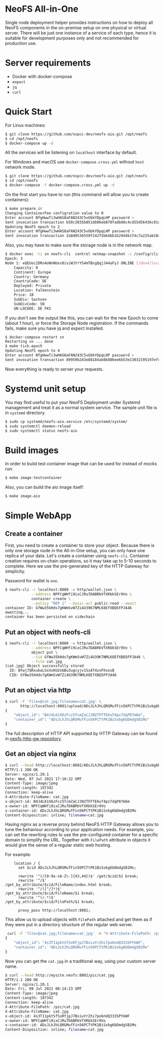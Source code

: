 # NeoFS All-in-One

Single node deployment helper provides instructions on how to deploy all NeoFS
components in the on-premise setup on one physical or virtual server. There will
be just one instance of a service of each type, hence it is suitable for
development purposes only and not recommended for production use.

# Server requirements

- Docker with docker-compose
- `expect` 
- `jq`
- `curl`

# Quick Start

For Linux machines:
``` sh
$ git clone https://github.com/nspcc-dev/neofs-aio.git /opt/neofs
$ cd /opt/neofs
$ docker-compose up -d
```

All the services will be listening on `localhost` interface by default.

For Windows and macOS use `docker-compose.cross.yml` without `host` network mode.
``` sh
$ git clone https://github.com/nspcc-dev/neofs-aio.git /opt/neofs
$ cd /opt/neofs
$ docker-compose -f docker-compose.cross.yml up -d
```

On the first start you have to run (this command will allow you to create containers):
``` sh
$ make prepare.ir
Changing ContainerFee configration value to 0
Enter account NfgHwwTi3wHAS8aFAN243C5vGbkYDpqLHP password > 
Sent invocation transaction b50c3035b851db06eb070fadb88c4cd55d56436c01a92c0ba7f3197c9ec3b1fe
Updating NeoFS epoch to 2
Enter account NfgHwwTi3wHAS8aFAN243C5vGbkYDpqLHP password > 
Sent invocation transaction 2a8d0536559f242f5b64bb1b29d4b1f4c7a225ab184a26414b93da18d265f1f4
```

Also, you may have to make sure the storage node is in the network
map.

``` sh
$ docker exec -ti sn neofs-cli  control netmap-snapshot -c /config/cli-cfg.yaml --endpoint 127.0.0.1:16513
Epoch: 3
Node 1: eQEUoc2DRn4oNnNUxs8iviWJYrYS4mTBsgQqjJ44aFyJ ONLINE [/dns4/localhost/tcp/8080]
    Capacity: 0
    Continent: Europe
    Country: Germany
    CountryCode: DE
    Deployed: Private
    Location: Falkenstein
    Price: 10
    SubDiv: Sachsen
    SubDivCode: SN
    UN-LOCODE: DE FKS

```

If you don't see the output like this, you can wait for the new Epoch to come
(about 1 hour), or force the Storage Node registration.
If the commands fails, make sure you have jq and expect installed.

``` sh
$ docker-compose restart sn
Restarting sn ... done
$ make tick.epoch
Updating NeoFS epoch to 4
Enter account NfgHwwTi3wHAS8aFAN243C5vGbkYDpqLHP password >
Sent invocation transaction 89959b243e88184ab8b886ee6b53e13032195197ef45144abff1c64b2b5ea342
```

Now everything is ready to server your requests.

# Systemd unit setup

You may find useful to put your NeoFS Deployment under Systemd management and
treat it as a normal system service. The sample unit file is in `systemd`
directory.

``` sh
$ sudo cp systemd/neofs-aio.service /etc/systemd/system/
$ sudo systemctl daemon-reload
$ sudo systemctl status neofs-aio
```

# Build images

In order to build test container image that can be used for instead of mocks run:
``` sh
$ make image-testcontainer
```
Also, you can build the aio image itself:
``` sh
$ make image-aio
```

# Simple WebApp

## Create a container

First, you need to create a container to store your object. Because there is
only one storage node in the All-in-One setup, you can only have one replica of
your data. Let's create a container using `neofs-cli`. Container creation
requires on-chain operations, so it may take up to 5-10 seconds to complete.
Here we use the pre-generated key of the HTTP Gateway for simplicity.

Password for wallet is `one`.

``` sh
$ neofs-cli -r localhost:8080 -w http/wallet.json \
            --address NPFCqWHfi9ixCJRu7DABRbVfXRbkSEr9Vo \
            container create \
            --policy "REP 1" --basic-acl public-read --await
container ID: GfWw35kHds7gKWmSvW7Zi4U39K7NMLK8EfXBQ5FPJA46
awaiting...
container has been persisted on sidechain
```

## Put an object with neofs-cli

``` sh
$ neofs-cli -r localhost:8080 -w http/wallet.json \
            --address NPFCqWHfi9ixCJRu7DABRbVfXRbkSEr9Vo \
            object put \
            --cid GfWw35kHds7gKWmSvW7Zi4U39K7NMLK8EfXBQ5FPJA46 \
            --file cat.jpg
[cat.jpg] Object successfully stored
  ID: BYwj7QRxubaLSsXxKU2nbBu3ugcyjv1SsAT4zxPXvosB
  CID: GfWw35kHds7gKWmSvW7Zi4U39K7NMLK8EfXBQ5FPJA46
```

## Put an object via http

``` sh
$ curl -F 'file=@cat.jpg;filename=cat.jpg' \
       http://localhost:8081/upload/ADsJLhJhLQRGMufFin56PCTtPK1BiSxbg6bDmdgSB1Mo
{
    "object_id": "B4J4L61X6zFcz5fcmZaCJJNZfFFTE6uT4pz7dqP87m6m",
    "container_id": "ADsJLhJhLQRGMufFin56PCTtPK1BiSxbg6bDmdgSB1Mo"
}
```

The full description of HTTP API supported by HTTP Gateway can be found in
[neofs-http-gw repository](https://github.com/nspcc-dev/neofs-http-gw).

## Get an object via nginx

``` sh
$ curl --head http://localhost:8082/ADsJLhJhLQRGMufFin56PCTtPK1BiSxbg6bDmdgSB1Mo/cat.jpg
HTTP/1.1 200 OK
Server: nginx/1.20.1
Date: Wed, 07 Jul 2021 17:10:32 GMT
Content-Type: image/jpeg
Content-Length: 187342
Connection: keep-alive
X-Attribute-FileName: cat.jpg
x-object-id: B4J4L61X6zFcz5fcmZaCJJNZfFFTE6uT4pz7dqP87m6m
x-owner-id: NPFCqWHfi9ixCJRu7DABRbVfXRbkSEr9Vo
x-container-id: ADsJLhJhLQRGMufFin56PCTtPK1BiSxbg6bDmdgSB1Mo
Content-Disposition: inline; filename=cat.jpg
```

Having nginx as a reverse proxy behind NeoFS HTTP Gateway allows you to tune the
behaviour according to your application needs. For example, you can set the
rewriting rules to use the pre-configured container for a specific domain to
simplify the URL. Together with `FilePath` attribute in objects it would give
the sense of a regular static web hosting.

For example:
``` nginx
    location / {
      set $cid ADsJLhJhLQRGMufFin56PCTtPK1BiSxbg6bDmdgSB1Mo;

      rewrite '^(/[0-9a-zA-Z\-]{43,44})$' /get/$cid/$1 break;
      rewrite '^/$'                       /get_by_attribute/$cid/FileName/index.html break;
      rewrite '^/([^/]*)$'                /get_by_attribute/$cid/FileName/$1 break;
      rewrite '^(/.*)$'                   /get_by_attribute/$cid/FilePath/$1 break;

      proxy_pass http://localhost:8081;
```

This allow us to upload objects with `FilePath` attached and get them as if they
were put in a directory structure of the regular web server.

``` sh
 curl -F 'file=@cat.jpg;filename=cat.jpg' -H "X-Attribute-FilePath: /pic/cat.jpg" http://localhost:8081/upload/ADsJLhJhLQRGMufFin56PCTtPK1BiSxbg6bDmdgSB1Mo 
{
	"object_id": "4s3T11pktSfSxRfjpJ7BsiuYr2hi7po6nUQ333SPYkWF",
	"container_id": "ADsJLhJhLQRGMufFin56PCTtPK1BiSxbg6bDmdgSB1Mo"
}
```

Now you can get the `cat.jpg` in a traditional way, using your custom server name.

``` sh
$ curl --head http://mysite.neofs:8082/pic/cat.jpg
HTTP/1.1 200 OK
Server: nginx/1.20.1
Date: Fri, 09 Jul 2021 08:14:23 GMT
Content-Type: image/jpeg
Content-Length: 187342
Connection: keep-alive
X-Attribute-FilePath: /pic/cat.jpg
X-Attribute-FileName: cat.jpg
x-object-id: 4s3T11pktSfSxRfjpJ7BsiuYr2hi7po6nUQ333SPYkWF
x-owner-id: NPFCqWHfi9ixCJRu7DABRbVfXRbkSEr9Vo
x-container-id: ADsJLhJhLQRGMufFin56PCTtPK1BiSxbg6bDmdgSB1Mo
Content-Disposition: inline; filename=cat.jpg
```
